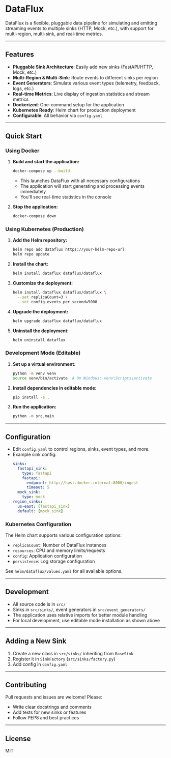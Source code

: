 # DataFlux

DataFlux is a flexible, pluggable data pipeline for simulating and emitting streaming events to multiple sinks (HTTP, Mock, etc.), with support for multi-region, multi-sink, and real-time metrics.

---

## Features
- **Pluggable Sink Architecture**: Easily add new sinks (FastAPI/HTTP, Mock, etc.)
- **Multi-Region & Multi-Sink**: Route events to different sinks per region
- **Event Generators**: Simulate various event types (telemetry, feedback, logs, etc.)
- **Real-time Metrics**: Live display of ingestion statistics and stream metrics
- **Dockerized**: One-command setup for the application
- **Kubernetes Ready**: Helm chart for production deployment
- **Configurable**: All behavior via `config.yaml`

---

## Quick Start

### Using Docker

1. **Build and start the application:**
   ```sh
   docker-compose up --build
   ```
   - This launches DataFlux with all necessary configurations
   - The application will start generating and processing events immediately
   - You'll see real-time statistics in the console

2. **Stop the application:**
   ```sh
   docker-compose down
   ```

### Using Kubernetes (Production)

1. **Add the Helm repository:**
   ```sh
   helm repo add dataflux https://your-helm-repo-url
   helm repo update
   ```

2. **Install the chart:**
   ```sh
   helm install dataflux dataflux/dataflux
   ```

3. **Customize the deployment:**
   ```sh
   helm install dataflux dataflux/dataflux \
     --set replicaCount=3 \
     --set config.events_per_second=5000
   ```

4. **Upgrade the deployment:**
   ```sh
   helm upgrade dataflux dataflux/dataflux
   ```

5. **Uninstall the deployment:**
   ```sh
   helm uninstall dataflux
   ```

### Development Mode (Editable)

1. **Set up a virtual environment:**
   ```sh
   python -m venv venv
   source venv/bin/activate  # On Windows: venv\Scripts\activate
   ```

2. **Install dependencies in editable mode:**
   ```sh
   pip install -e .
   ```

3. **Run the application:**
   ```sh
   python -m src.main
   ```

---

## Configuration
- Edit `config.yaml` to control regions, sinks, event types, and more.
- Example sink config:
  ```yaml
  sinks:
    fastapi_sink:
      type: fastapi
      fastapi:
        endpoint: http://host.docker.internal:8000/ingest
        timeout: 5
    mock_sink:
      type: mock
  region_sinks:
    us-east: [fastapi_sink]
    default: [mock_sink]
  ```

### Kubernetes Configuration
The Helm chart supports various configuration options:
- `replicaCount`: Number of DataFlux instances
- `resources`: CPU and memory limits/requests
- `config`: Application configuration
- `persistence`: Log storage configuration

See `helm/dataflux/values.yaml` for all available options.

---

## Development
- All source code is in `src/`
- Sinks in `src/sinks/`, event generators in `src/event_generators/`
- The application uses relative imports for better module handling
- For local development, use editable mode installation as shown above

---

## Adding a New Sink
1. Create a new class in `src/sinks/` inheriting from `BaseSink`
2. Register it in `SinkFactory` (`src/sinks/factory.py`)
3. Add config in `config.yaml`

---

## Contributing
Pull requests and issues are welcome! Please:
- Write clear docstrings and comments
- Add tests for new sinks or features
- Follow PEP8 and best practices

---

## License
MIT
